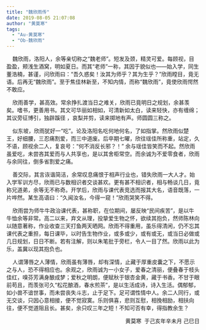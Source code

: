 ```yaml
---
title: "魏欣雨传"
date: 2019-08-05 21:07:08
author: "黄莫寒"
tags: 
  - "Au-黄莫寒"
  - "Ob-魏欣雨"
---
```


<p>&nbsp; &nbsp; 魏欣雨，洛阳人，余等亲切称之&ldquo;魏老师&rdquo;。短发及颈，精灵可爱。每顾视，目盈盈，颊浅生酒窝，明如夏日。而其&ldquo;老师&rdquo;一称，其因于貌似也&mdash;&mdash;始入学，同生董浩楠，甚谨，问欣雨曰：&ldquo;吾久惑矣！汝其为师乎？其为生乎？&rdquo;欣雨瞠目，竟无语。后再无&ldquo;魏欣雨&rdquo;。至于焦佳林新至，不知内情，而称&ldquo;魏欣雨&rdquo;，竟使欣雨愕然不敢应。</p>
<p>&nbsp; &nbsp;&nbsp;欣雨善学，甚高效。常余挣扎渡当日之难关，欣雨已竟明日之规划，余甚羡矣。嗜书，更善用书。其文可华丽如相如，可清新如太白，读来轻快，亦有缠绵；其议旁征博引，独辟蹊径 ，哀梨并剪，读来掷地有声。师圆圆三称之。</p>
<p>&nbsp; &nbsp;&nbsp;似东坡，欣雨犹好一&ldquo;吃&rdquo;。论及洛阳名吃何地何名，了如指掌。然欣雨似楚王，好细腰，三忍痛割爱，而三中道废。后卒期七曜，欣往瑶佳所称重，站定，久不语，顾视余二人，复哀号：&ldquo;何不消反长邪？！&rdquo; 余与瑶佳皆笑而不起。然欣雨虽爱吃，未尝吝其爱而与人共享也，是以其舍柜常空。而余诚为不爱零食者，欣雨与余同往，倒多省割爱之痛。</p>
<p>&nbsp; &nbsp;&nbsp;善交际，其言诙谐简洁，余常叹息痛恨于相声行业也，错失欣雨一大人才。始入学军训方尽，欣雨已与数相识者交谈甚欢。更有甚不相识者，相与畅谈几日，竟称兄道弟，余等无不称奇。开学后，欣雨与课代表竞选而报其大名，语音既落，一片哗然。某生高语曰：&ldquo;久闻汝名，今得一窥！&rdquo;欣雨哭笑不得。</p>
<p>&nbsp; &nbsp;&nbsp;欣雨尝为师牛牛政治课代表，甚称职，在位期间，屡反映&ldquo;民间疾苦&rdquo;，是以牛牛恤余等非常。高二以来，弃文从理，投挚爱生物之怀，欲续其抱负，然师陈林向以随意著称，作业收查三天打鱼两天晒网。欣雨不得重用，虽乐得清闲，仍不忘其课代表之重担，每日课毕，以时告生物作业，或多或少，或有或无，或当日必做或几日规划，日日不断。若有注解，则以朱笔批于旁栏，令人一目了然。欣雨以此为乐，盖冀以现其抱负也。</p>
<p>&nbsp; &nbsp;&nbsp;人谓薄唇之人薄情，欣雨虽有薄唇，却有深情，止藏于厚重皮囊之下，不愿示之与人，恐不得相应也。余观之，欣雨诚为一小女子，爱春之清丽，便叠春于枝头佳红，嗅芬芳满身酿成梦；爱秋之明朗，便赋秋于银杏金黄，藏于书香。不甘于眼前苟且，而羡张可久&ldquo;松花酿酒，春水煎茶&rdquo;，是以生活成诗，诗入生活。偶郁郁，如小兽不谙世事，而未尝丧失斗志，止于足下。足可谓性情中人。余二人同行，或无交谈，只因心意相接，便不觉寂寞。乐则俱喜，悲则互慰，相挽相励，相扶向往，便不觉道阻且长。甚矣，余只叹三年之短！不知可否有幸，得指教余生？</p>
<p style="text-align: right;">&nbsp;&nbsp;&nbsp;&nbsp;&nbsp;&nbsp;&nbsp;&nbsp;&nbsp;&nbsp;&nbsp;&nbsp;&nbsp;&nbsp;&nbsp;&nbsp;&nbsp;&nbsp;&nbsp;&nbsp;&nbsp;&nbsp;&nbsp;&nbsp;&nbsp;&nbsp;&nbsp;&nbsp;&nbsp;&nbsp;&nbsp;&nbsp;&nbsp;&nbsp;&nbsp;黄莫寒 &nbsp;于己亥年辛未月 己巳日</p>